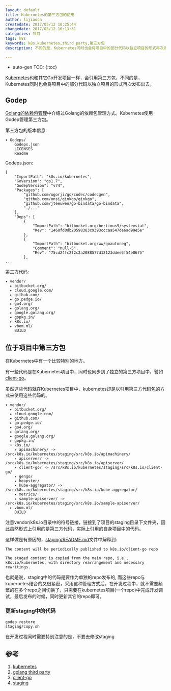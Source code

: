 ```yaml
---
layout: default
title: Kubernetes的第三方包的使用
author: lijiaocn
createdate: 2017/05/12 10:25:44
changedate: 2017/05/12 16:13:31
categories: 项目
tags: k8s
keywords: k8s,kubernetes,third party,第三方包
description: 不同的是，Kubernetes同时也会将项目中的部分代码以独立项目的形式再次发布出去。

---
```


* auto-gen TOC:
{:toc}

[Kubernetes][1]也和其它Go开发项目一样，会引用第三方包，不同的是，Kubernetes同时也会将项目中的部分代码以独立项目的形式再次发布出去。

## Godep

[Golang的依赖包管理][2]中介绍过Golang的依赖包管理方式。Kubernetes使用Godep管理第三方包。

第三方包的版本信息:

	▾ Godeps/
	    Godeps.json
	    LICENSES
	    Readme

Godeps.json:

	{
		"ImportPath": "k8s.io/kubernetes",
		"GoVersion": "go1.7",
		"GodepVersion": "v74",
		"Packages": [
			"github.com/ugorji/go/codec/codecgen",
			"github.com/onsi/ginkgo/ginkgo",
			"github.com/jteeuwen/go-bindata/go-bindata",
			"./..."
		],
		"Deps": [
			{
				"ImportPath": "bitbucket.org/bertimus9/systemstat",
				"Rev": "1468fd0db20598383c9393cccaa547de6ad99e5e"
			},
			{
				"ImportPath": "bitbucket.org/ww/goautoneg",
				"Comment": "null-5",
				"Rev": "75cd24fc2f2c2a2088577d12123ddee5f54e0675"
			},
	...

第三方代码:

	▾ vendor/
	  ▸ bitbucket.org/
	  ▸ cloud.google.com/
	  ▸ github.com/
	  ▸ go.pedge.io/
	  ▸ go4.org/
	  ▸ golang.org/
	  ▸ google.golang.org/
	  ▸ gopkg.in/
	  ▸ k8s.io/
	  ▸ vbom.ml/
	    BUILD

## 位于项目中第三方包

在Kubernetes中有一个比较特别的地方。

有一些代码是在Kubernetes项目中，同时也同步到了独立的第三方项目中，譬如[client-go][3]。

虽然这些代码就在Kubernetes项目中，kubernetes却是以引用第三方代码包的方式来使用这些代码的。

	▾ vendor/
	  ▸ bitbucket.org/
	  ▸ cloud.google.com/
	  ▸ github.com/
	  ▸ go.pedge.io/
	  ▸ go4.org/
	  ▸ golang.org/
	  ▸ google.golang.org/
	  ▸ gopkg.in/
	  ▾ k8s.io/
	    ▸ apimachinery/ -> /src/k8s.io/kubernetes/staging/src/k8s.io/apimachinery/
	    ▸ apiserver/ -> /src/k8s.io/kubernetes/staging/src/k8s.io/apiserver/
	    ▸ client-go/ -> /src/k8s.io/kubernetes/staging/src/k8s.io/client-go/
	    ▸ gengo/
	    ▸ heapster/
	    ▸ kube-aggregator/ -> /src/k8s.io/kubernetes/staging/src/k8s.io/kube-aggregator/
	    ▸ metrics/
	    ▸ sample-apiserver/ -> /src/k8s.io/kubernetes/staging/src/k8s.io/sample-apiserver/
	  ▸ vbom.ml/
	    BUILD

注意vendor/k8s.io目录中的符号链接，链接到了项目的staging目录下文件夹，因此虽然形式上引用的是第三方代码，实际上引用的自身项目中的代码。

这样做是有原因的，[staging/README.md][4]文件中解释到:

	The content will be periodically published to k8s.io/client-go repo
	
	The staged content is copied from the main repo, i.e., k8s.io/kubernetes, with directory rearrangement and necessary rewritings. 

也就是说，staging中的代码是要作为单独的repo发布的, 而这些repo与kubernetes结合的又很紧密，采用这种管理方式后，在开发过程中，就不需要频繁的在多个repo之间切换了，只需要在kubernetes项目(一个repo)中完成开发调试，最后发布的时候，同时更新其它的repo即可。

### 更新staging中的代码

	godep restore 
	staging/copy.sh

在开发过程同时需要特别注意的是，不要去修改staging


## 参考

1. [kubernetes][1]
2. [golang third party][2]
3. [client-go][3]
4. [staging][4]

[1]: https://github.com/kubernetes/kubernetes "kubernetes" 
[2]: http://www.lijiaocn.com/2016/01/14/Golang-third-party.html "Golang third party"
[3]: https://github.com/kubernetes/client-go "client-go"
[4]: https://github.com/kubernetes/kubernetes/tree/master/staging "staging"
